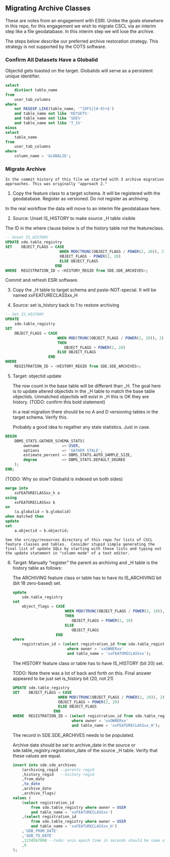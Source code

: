 ## Migrating Archive Classes

These are notes from an engagement with ESRI. Unlike the goals elsewhere in this repo, for this engagement we wish to migrate CSCL via an interim step like a file geodatabase.  In this interim step we will lose the archive.

The steps below describe our preferred archive restoration strategy. This strategy is not supported by the COTS software.

### Confirm All Datasets Have a Globalid

Objectid gets toasted on the target. Globalids will serve as a persistent unique identifier.

```sql
select 
    distinct table_name 
from 
    user_tab_columns
where 
    not REGEXP_LIKE(table_name, '^[DFS][0-9]+$')
    and table_name not like 'KEYSET%'
    and table_name not like 'SDE%'
    and table_name not like 'T_1%'
minus
select 
    table_name 
from 
    user_tab_columns 
where 
    column_name = 'GLOBALID';
```


### Migrate Archive

    In the commit history of this file we started with 3 archive migration approaches. This was originally "approach 2."


1.	Copy the feature class to a target schema. It will be registered with the geodatabase. Register as versioned.  Do not register as archiving.

In the real workflow the data will move to an interim file geodatabase here.

2.	Source: Unset IS_HISTORY to make source _H table visible

The ID in the where clause below is of the history table not the featureclass.

```sql
-- Unset IS_HISTORY
UPDATE sde.table_registry
SET    OBJECT_FLAGS = CASE
                        WHEN MOD(TRUNC(OBJECT_FLAGS / POWER(2, 20)), 2) = 1 THEN
                        OBJECT_FLAGS - POWER(2, 20)
                        ELSE OBJECT_FLAGS
                      END
WHERE  REGISTRATION_ID = <HISTORY_REGID from SDE.SDE_ARCHIVES>;
```

Commit and refresh ESRI software.


3.	Copy the _H table to target schema and paste-NOT-special. It will be named xxFEATURECLASSxx_H

4. Source: set is_history back to 1 to restore archiving

```sql
-- Set IS_HISTORY
UPDATE 
    sde.table_registry
SET 
    OBJECT_FLAGS = CASE
                       WHEN MOD(TRUNC(OBJECT_FLAGS / POWER(2, 20)), 2) = 0 
                       THEN
                          OBJECT_FLAGS + POWER(2, 20)
                       ELSE OBJECT_FLAGS
                   END
WHERE  
    REGISTRATION_ID = <HISTORY_REGID from SDE.SDE_ARCHIVES>; 
```

5. Target: objectid update 

    The row count in the base table will be different than _H. The goal here is to update altered objectids in the _H table to match the base table objectids. Unmatched objectids will exist in _H this is OK they are history. (TODO: confirm this bold statement)

    In a real migration there should be no A and D versioning tables in the target schema.  Verify this.

    Probably a good idea to regather any stale statistics.  Just in case.

```sql
BEGIN
    DBMS_STATS.GATHER_SCHEMA_STATS(
        ownname          => USER, 
        options          => 'GATHER STALE', 
        estimate_percent => DBMS_STATS.AUTO_SAMPLE_SIZE, 
        degree           => DBMS_STATS.DEFAULT_DEGREE
    );
END;
```

(TODO: Why so slow? Globalid is indexed on both sides)

```sql
merge into
    xxFEATURECLASSxx_h a
using 
    xxFEATURECLASSxx b
on
    (a.globalid = b.globalid)
when matched then
update
set
    a.objectid = b.objectid;
```    
    
    See the src/py/resources directory of this repo for lists of CSCL feature classes and tables.  Consider stupid simple generating the final list of update SQLs by starting with these lists and typing out the update statement in "column mode" of a text editor. 

6. Target: Manually “register” the parent as archiving and _H table is the history table as follows:

    The ARCHIVING feature class or table has to have its IS_ARCHIVING bit (bit 18 zero-based) set.    


    ```sql
    update 
        sde.table_registry
    set 
        object_flags = CASE
                           WHEN MOD(TRUNC(OBJECT_FLAGS / POWER(2, 18)), 2) = 0 
                           THEN
                              OBJECT_FLAGS + POWER(2, 18)
                           ELSE 
                              OBJECT_FLAGS
                       END
    where 
        registration_id = (select registration_id from sde.table_registry
                            where owner = 'xxOWNERxx'
                            and table_name = 'xxFEATURECLASSxx');
    ```

    The HISTORY feature class or table has to have IS_HISTORY (bit 20) set.

    TODO: Note there was a lot of back and forth on this. Final answer appeared to be just set is_history bit (20, not 21)

    ```sql
    UPDATE sde.table_registry
    SET    OBJECT_FLAGS = CASE
                        WHEN MOD(TRUNC(OBJECT_FLAGS / POWER(2, 20)), 2) = 0 THEN
                        OBJECT_FLAGS + POWER(2, 20)
                        ELSE OBJECT_FLAGS
                      END
    WHERE  REGISTRATION_ID = (select registration_id from sde.table_registry
                              where owner = 'xxOWNERxx'
                              and table_name = 'xxFEATURECLASSxx_H');
    ```

    The record in SDE.SDE_ARCHIVES needs to be populated.

    Archive date should be set to archive_date in the source or sde.table_registry.registration_date of the source _H table. Verify that these values are equal. 

    ```sql
    insert into sde.sde_archives
        (archiving_regid --parents regid
        ,history_regid   --history regid
        ,from_date
        ,to_date
        ,archive_date
        ,archive_flags)
    values (
        (select registration_id 
            from sde.table_registry where owner = USER
            and table_name = 'xxFEATURECLASSxx')
        ,(select registration_id 
            from sde.table_registry where owner = USER
            and table_name = 'xxFEATURECLASSxx_H')
        ,'GDB_FROM_DATE'
        ,'GDB_TO_DATE'
        ,1234567890 --todo: unix epoch time in seconds should be same as source?
        ,0
    );
    ```
